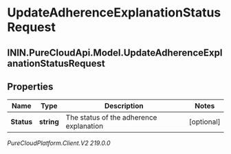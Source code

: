 # UpdateAdherenceExplanationStatusRequest

## ININ.PureCloudApi.Model.UpdateAdherenceExplanationStatusRequest

## Properties

|Name | Type | Description | Notes|
|------------ | ------------- | ------------- | -------------|
| **Status** | **string** | The status of the adherence explanation | [optional] |



_PureCloudPlatform.Client.V2 219.0.0_
